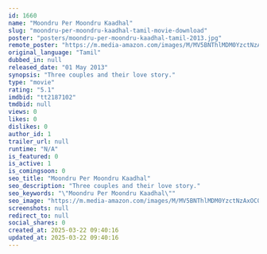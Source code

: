 ```yaml
---
id: 1660
name: "Moondru Per Moondru Kaadhal"
slug: "moondru-per-moondru-kaadhal-tamil-movie-download"
poster: "posters/moondru-per-moondru-kaadhal-tamil-2013.jpg"
remote_poster: "https://m.media-amazon.com/images/M/MV5BNThlMDM0YzctNzAxOC00MzQwLTk0M2ItMThmYzlhMDBiZDUzXkEyXkFqcGdeQXVyMTEzNzg0Mjkx._V1_SX300.jpg"
original_language: "Tamil"
dubbed_in: null
released_date: "01 May 2013"
synopsis: "Three couples and their love story."
type: "movie"
rating: "5.1"
imdbid: "tt2187102"
tmdbid: null
views: 0
likes: 0
dislikes: 0
author_id: 1
trailer_url: null
runtime: "N/A"
is_featured: 0
is_active: 1
is_comingsoon: 0
seo_title: "Moondru Per Moondru Kaadhal"
seo_description: "Three couples and their love story."
seo_keywords: "\"Moondru Per Moondru Kaadhal\""
seo_image: "https://m.media-amazon.com/images/M/MV5BNThlMDM0YzctNzAxOC00MzQwLTk0M2ItMThmYzlhMDBiZDUzXkEyXkFqcGdeQXVyMTEzNzg0Mjkx._V1_SX300.jpg"
screenshots: null
redirect_to: null
social_shares: 0
created_at: 2025-03-22 09:40:16
updated_at: 2025-03-22 09:40:16
---
```


